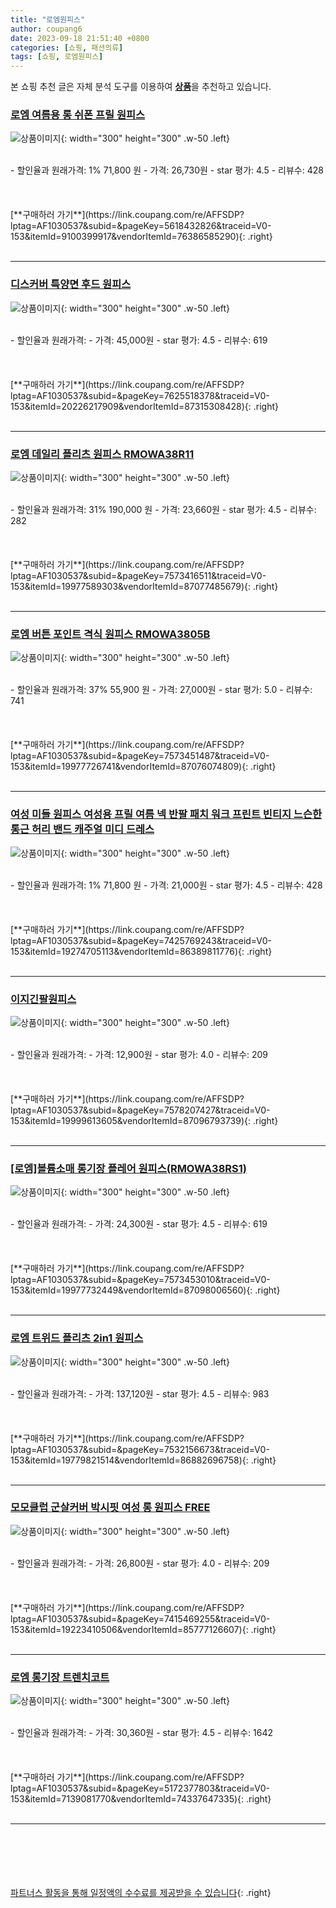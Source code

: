 ```yaml
---
title: "로엠원피스"
author: coupang6
date: 2023-09-18 21:51:40 +0800
categories: [쇼핑, 패션의류]
tags: [쇼핑, 로엠원피스]
---
```


본 쇼핑 추천 글은 자체 분석 도구를 이용하여 [**상품**](https://link.coupang.com/a/bao1ui)을 추천하고 있습니다.

### [로엠 여름용 롱 쉬폰 프릴 원피스](https://link.coupang.com/re/AFFSDP?lptag=AF1030537&subid=&pageKey=5618432826&traceid=V0-153&itemId=9100399917&vendorItemId=76386585290)

![상품이미지](https://thumbnail8.coupangcdn.com/thumbnails/remote/230x230ex/image/rs_quotation_api/xe63s6xk/54548335c056486a8a5cd714caa2146e.jpg){: width="300" height="300" .w-50 .left}


<br>
- 할인율과 원래가격: 1%  71,800   원
- 가격: 26,730원
- star 평가: 4.5
- 리뷰수: 428
<br>
<br>
<br>
<br>
[**구매하러 가기**](https://link.coupang.com/re/AFFSDP?lptag=AF1030537&subid=&pageKey=5618432826&traceid=V0-153&itemId=9100399917&vendorItemId=76386585290){: .right}
<br>
<br>

---

### [디스커버 특양면 후드 원피스](https://link.coupang.com/re/AFFSDP?lptag=AF1030537&subid=&pageKey=7625518378&traceid=V0-153&itemId=20226217909&vendorItemId=87315308428)

![상품이미지](https://thumbnail9.coupangcdn.com/thumbnails/remote/230x230ex/image/vendor_inventory/ff57/3be902cd207698386370d64cd2b073df7bb2c8e777ec1ee8c295a9f147fa.jpg){: width="300" height="300" .w-50 .left}


<br>
- 할인율과 원래가격: 
- 가격: 45,000원
- star 평가: 4.5
- 리뷰수: 619
<br>
<br>
<br>
<br>
[**구매하러 가기**](https://link.coupang.com/re/AFFSDP?lptag=AF1030537&subid=&pageKey=7625518378&traceid=V0-153&itemId=20226217909&vendorItemId=87315308428){: .right}
<br>
<br>

---

### [로엠 데일리 플리츠 원피스 RMOWA38R11](https://link.coupang.com/re/AFFSDP?lptag=AF1030537&subid=&pageKey=7573416511&traceid=V0-153&itemId=19977589303&vendorItemId=87077485679)

![상품이미지](https://thumbnail8.coupangcdn.com/thumbnails/remote/230x230ex/image/vendor_inventory/870e/59063585e4307e480c24c97d89b7514d4835cbefb9f3a52d176f847a96ce.jpg){: width="300" height="300" .w-50 .left}


<br>
- 할인율과 원래가격: 31%  190,000   원
- 가격: 23,660원
- star 평가: 4.5
- 리뷰수: 282
<br>
<br>
<br>
<br>
[**구매하러 가기**](https://link.coupang.com/re/AFFSDP?lptag=AF1030537&subid=&pageKey=7573416511&traceid=V0-153&itemId=19977589303&vendorItemId=87077485679){: .right}
<br>
<br>

---

### [로엠 버튼 포인트 격식 원피스 RMOWA3805B](https://link.coupang.com/re/AFFSDP?lptag=AF1030537&subid=&pageKey=7573451487&traceid=V0-153&itemId=19977726741&vendorItemId=87076074809)

![상품이미지](https://thumbnail10.coupangcdn.com/thumbnails/remote/230x230ex/image/vendor_inventory/c880/26aa93eba5d18c33364e1964fde768466a627b9862741f5e133c988bbc39.jpg){: width="300" height="300" .w-50 .left}


<br>
- 할인율과 원래가격: 37%  55,900   원
- 가격: 27,000원
- star 평가: 5.0
- 리뷰수: 741
<br>
<br>
<br>
<br>
[**구매하러 가기**](https://link.coupang.com/re/AFFSDP?lptag=AF1030537&subid=&pageKey=7573451487&traceid=V0-153&itemId=19977726741&vendorItemId=87076074809){: .right}
<br>
<br>

---

### [여성 미들 원피스 여성용 프릴 여름 넥 반팔 패치 워크 프린트 빈티지 느슨한 통근 허리 밴드 캐주얼 미디 드레스](https://link.coupang.com/re/AFFSDP?lptag=AF1030537&subid=&pageKey=7425769243&traceid=V0-153&itemId=19274705113&vendorItemId=86389811776)

![상품이미지](https://thumbnail10.coupangcdn.com/thumbnails/remote/230x230ex/image/vendor_inventory/792b/58107294a1a51c8e30febcc24b2ade8c3b176e4edc36dfda049c94458de0.jpg){: width="300" height="300" .w-50 .left}


<br>
- 할인율과 원래가격: 1%  71,800   원
- 가격: 21,000원
- star 평가: 4.5
- 리뷰수: 428
<br>
<br>
<br>
<br>
[**구매하러 가기**](https://link.coupang.com/re/AFFSDP?lptag=AF1030537&subid=&pageKey=7425769243&traceid=V0-153&itemId=19274705113&vendorItemId=86389811776){: .right}
<br>
<br>

---

### [이지긴팔원피스](https://link.coupang.com/re/AFFSDP?lptag=AF1030537&subid=&pageKey=7578207427&traceid=V0-153&itemId=19999613605&vendorItemId=87096793739)

![상품이미지](https://thumbnail9.coupangcdn.com/thumbnails/remote/230x230ex/image/vendor_inventory/71f0/2e107d4b76339b620481d869710fefe9e8bbc1db96499b1abc84df4a1d26.jpg){: width="300" height="300" .w-50 .left}


<br>
- 할인율과 원래가격: 
- 가격: 12,900원
- star 평가: 4.0
- 리뷰수: 209
<br>
<br>
<br>
<br>
[**구매하러 가기**](https://link.coupang.com/re/AFFSDP?lptag=AF1030537&subid=&pageKey=7578207427&traceid=V0-153&itemId=19999613605&vendorItemId=87096793739){: .right}
<br>
<br>

---

### [[로엠]볼륨소매 롱기장 플레어 원피스(RMOWA38RS1)](https://link.coupang.com/re/AFFSDP?lptag=AF1030537&subid=&pageKey=7573453010&traceid=V0-153&itemId=19977732449&vendorItemId=87098006560)

![상품이미지](https://thumbnail10.coupangcdn.com/thumbnails/remote/230x230ex/image/vendor_inventory/78eb/f2b7742e253c417ff8908baf7e8a14bbef8431b53c818770ae4de2d00b6c.jpg){: width="300" height="300" .w-50 .left}


<br>
- 할인율과 원래가격: 
- 가격: 24,300원
- star 평가: 4.5
- 리뷰수: 619
<br>
<br>
<br>
<br>
[**구매하러 가기**](https://link.coupang.com/re/AFFSDP?lptag=AF1030537&subid=&pageKey=7573453010&traceid=V0-153&itemId=19977732449&vendorItemId=87098006560){: .right}
<br>
<br>

---

### [로엠 트위드 플리츠 2in1 원피스](https://link.coupang.com/re/AFFSDP?lptag=AF1030537&subid=&pageKey=7532156673&traceid=V0-153&itemId=19779821514&vendorItemId=86882696758)

![상품이미지](https://thumbnail8.coupangcdn.com/thumbnails/remote/230x230ex/image/rs_quotation_api/ebcvgo6r/dd568db67c3844259acd85776cdbeae0.jpg){: width="300" height="300" .w-50 .left}


<br>
- 할인율과 원래가격: 
- 가격: 137,120원
- star 평가: 4.5
- 리뷰수: 983
<br>
<br>
<br>
<br>
[**구매하러 가기**](https://link.coupang.com/re/AFFSDP?lptag=AF1030537&subid=&pageKey=7532156673&traceid=V0-153&itemId=19779821514&vendorItemId=86882696758){: .right}
<br>
<br>

---

### [모모클럽 군살커버 박시핏 여성 롱 원피스 FREE](https://link.coupang.com/re/AFFSDP?lptag=AF1030537&subid=&pageKey=7415469255&traceid=V0-153&itemId=19223410506&vendorItemId=85777126607)

![상품이미지](https://thumbnail9.coupangcdn.com/thumbnails/remote/230x230ex/image/vendor_inventory/b8fb/d3745c21fefef1cc8a4670a64dc2a0366fead07bd5e27053bba1f7bb9167.jpg){: width="300" height="300" .w-50 .left}


<br>
- 할인율과 원래가격: 
- 가격: 26,800원
- star 평가: 4.0
- 리뷰수: 209
<br>
<br>
<br>
<br>
[**구매하러 가기**](https://link.coupang.com/re/AFFSDP?lptag=AF1030537&subid=&pageKey=7415469255&traceid=V0-153&itemId=19223410506&vendorItemId=85777126607){: .right}
<br>
<br>

---

### [로엠 롱기장 트렌치코트](https://link.coupang.com/re/AFFSDP?lptag=AF1030537&subid=&pageKey=5172377803&traceid=V0-153&itemId=7139081770&vendorItemId=74337647335)

![상품이미지](https://thumbnail6.coupangcdn.com/thumbnails/remote/230x230ex/image/rs_quotation_api/jwvszx5r/fde50aa1487744eb91bdd253ac25a0e8.jpg){: width="300" height="300" .w-50 .left}


<br>
- 할인율과 원래가격: 
- 가격: 30,360원
- star 평가: 4.5
- 리뷰수: 1642
<br>
<br>
<br>
<br>
[**구매하러 가기**](https://link.coupang.com/re/AFFSDP?lptag=AF1030537&subid=&pageKey=5172377803&traceid=V0-153&itemId=7139081770&vendorItemId=74337647335){: .right}
<br>
<br>

---
<br><br><br><br><br> [파트너스 활동을 통해 일정액의 수수료를 제공받을 수 있습니다](https://link.coupang.com/a/bao1ui){: .right}